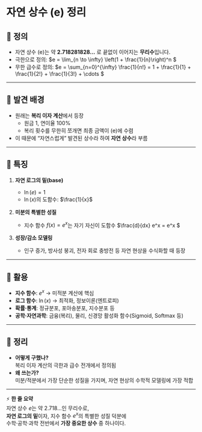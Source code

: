 # 자연 상수 \(e\) 정리

## 📌 정의

- 자연 상수 \(e\)는 약 **2.718281828...** 로 끝없이 이어지는 **무리수**입니다.
- 극한으로 정의:
  $e = \lim_{n \to \infty} \left(1 + \frac{1}{n}\right)^n
  $
- 무한 급수로 정의:
  $e = \sum_{n=0}^{\infty} \frac{1}{n!} = 1 + \frac{1}{1} + \frac{1}{2!} + \frac{1}{3!} + \cdots
  $

---

## 📌 발견 배경

- 원래는 **복리 이자 계산**에서 등장
  - 원금 1, 연이율 100%
  - 복리 횟수를 무한히 쪼개면 최종 금액이 \(e\)에 수렴
- 이 때문에 “자연스럽게” 발견된 상수라 하여 **자연 상수**라 부름

---

## 📌 특징

1. **자연 로그의 밑(base)**

   - $\ln(e) = 1$
   - $\ln(x)$의 도함수: $\frac{1}{x}$

2. **미분의 특별한 성질**

   - 지수 함수 $f(x) = e^x$는 자기 자신이 도함수
     $\frac{d}{dx} e^x = e^x
     $

3. **성장/감소 모델링**
   - 인구 증가, 방사성 붕괴, 전자 회로 충방전 등 자연 현상을 수식화할 때 등장

---

## 📌 활용

- **지수 함수**: $e^x$ → 미적분 계산에 핵심
- **로그 함수**: $\ln(x)$ → 최적화, 정보이론(엔트로피)
- **확률·통계**: 정규분포, 포아송분포, 지수분포 등
- **공학·자연과학**: 금융(복리), 물리, 신경망 활성화 함수(Sigmoid, Softmax 등)

---

## 📌 정리

- **어떻게 구했나?**  
  복리 이자 계산의 극한과 급수 전개에서 정의됨
- **왜 쓰는가?**  
  미분/적분에서 가장 단순한 성질을 가지며, 자연 현상의 수학적 모델링에 가장 적합

---

⚡ **한 줄 요약**  
자연 상수 $e$는 약 2.718...인 무리수로,  
**자연 로그의 밑**이자, 지수 함수 $e^x$의 특별한 성질 덕분에  
수학·공학·과학 전반에서 **가장 중요한 상수** 중 하나이다.
